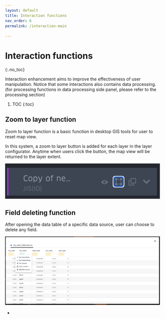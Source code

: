```yaml
---
layout: default
title: Interaction functions
nav_order: 6
permalink: /interaction-main

---
```


# Interaction functions
{:.no_toc}

Interaction enhancement aims to improve the effectiveness of user manipulation. Notice that some interactions also contains data processing. (for processing functions in data processing side panel, please refer to the processing section)


1. TOC
{:toc}

## Zoom to layer function

Zoom to layer function is a basic function in desktop GIS tools for user to reset map view. 

In this system, a zoom to layer button is added for each layer in the layer configurator. Anytime when users click the button, the map view will be returned to the layer extent.  

![image](../images/zoom_to_layer.png)

## Field deleting function

After opening the data table of a specific data source, user can choose to delete any field. 

![image](../images/delete_column.png)








-










